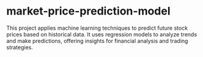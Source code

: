 # market-price-prediction-model
This project applies machine learning techniques to predict future stock prices based on historical data. It uses regression models to analyze trends and make predictions, offering insights for financial analysis and trading strategies.
